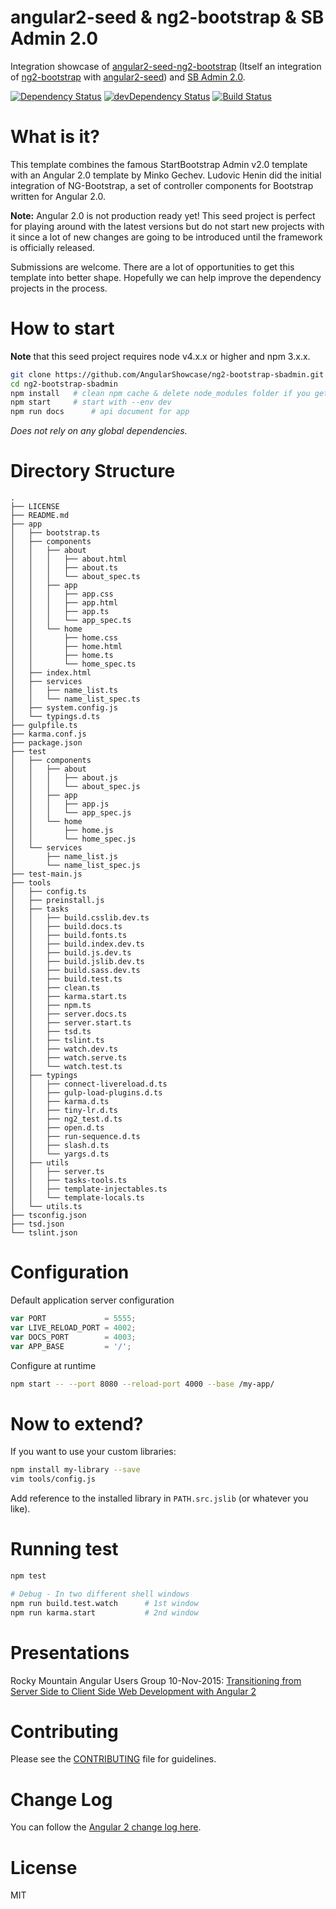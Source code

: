 # angular2-seed & ng2-bootstrap & SB Admin 2.0

Integration showcase of [angular2-seed-ng2-bootstrap](https://github.com/ludohenin/angular2-seed-ng2-bootstrap) (Itself an integration of [ng2-bootstrap](http://valor-software.github.io/ng2-bootstrap/) with [angular2-seed](https://mgechev.github.io/angular2-seed)) and [SB Admin 2.0](http://startbootstrap.com/template-overviews/sb-admin-2/).

[![Dependency Status](https://david-dm.org/AngularShowcase/ng2-bootstrap-sbadmin.svg)](https://david-dm.org/AngularShowcase/ng2-bootstrap-sbadmin)
[![devDependency Status](https://david-dm.org/AngularShowcase/ng2-bootstrap-sbadmin/dev-status.svg)](https://david-dm.org/AngularShowcase/ng2-bootstrap-sbadmin#info=devDependencies)
[![Build Status](https://travis-ci.org/AngularShowcase/ng2-bootstrap-sbadmin.svg?branch=master)](https://travis-ci.org/AngularShowcase/ng2-bootstrap-sbadmin)

# What is it?

This template combines the famous StartBootstrap Admin v2.0 template with an Angular 2.0 template by Minko Gechev. Ludovic Henin did the initial integration of NG-Bootstrap, a set of controller components for Bootstrap written for Angular 2.0. 

**Note:** Angular 2.0 is not production ready yet! This seed project is perfect for playing around with the latest versions but do not start new projects with it since a lot of new changes are going to be introduced until the framework is officially released.

Submissions are welcome. There are a lot of opportunities to get this template into better shape. Hopefully we can help improve the dependency projects in the process. 

# How to start

**Note** that this seed project requires node v4.x.x or higher and npm 3.x.x.

```bash
git clone https://github.com/AngularShowcase/ng2-bootstrap-sbadmin.git
cd ng2-bootstrap-sbadmin
npm install   # clean npm cache & delete node_modules folder if you get an error
npm start     # start with --env dev
npm run docs      # api document for app
```
_Does not rely on any global dependencies._

# Directory Structure

```
.
├── LICENSE
├── README.md
├── app
│   ├── bootstrap.ts
│   ├── components
│   │   ├── about
│   │   │   ├── about.html
│   │   │   ├── about.ts
│   │   │   └── about_spec.ts
│   │   ├── app
│   │   │   ├── app.css
│   │   │   ├── app.html
│   │   │   ├── app.ts
│   │   │   └── app_spec.ts
│   │   └── home
│   │       ├── home.css
│   │       ├── home.html
│   │       ├── home.ts
│   │       └── home_spec.ts
│   ├── index.html
│   ├── services
│   │   ├── name_list.ts
│   │   └── name_list_spec.ts
│   ├── system.config.js
│   └── typings.d.ts
├── gulpfile.ts
├── karma.conf.js
├── package.json
├── test
│   ├── components
│   │   ├── about
│   │   │   ├── about.js
│   │   │   └── about_spec.js
│   │   ├── app
│   │   │   ├── app.js
│   │   │   └── app_spec.js
│   │   └── home
│   │       ├── home.js
│   │       └── home_spec.js
│   └── services
│       ├── name_list.js
│       └── name_list_spec.js
├── test-main.js
├── tools
│   ├── config.ts
│   ├── preinstall.js
│   ├── tasks
│   │   ├── build.csslib.dev.ts
│   │   ├── build.docs.ts
│   │   ├── build.fonts.ts
│   │   ├── build.index.dev.ts
│   │   ├── build.js.dev.ts
│   │   ├── build.jslib.dev.ts
│   │   ├── build.sass.dev.ts
│   │   ├── build.test.ts
│   │   ├── clean.ts
│   │   ├── karma.start.ts
│   │   ├── npm.ts
│   │   ├── server.docs.ts
│   │   ├── server.start.ts
│   │   ├── tsd.ts
│   │   ├── tslint.ts
│   │   ├── watch.dev.ts
│   │   ├── watch.serve.ts
│   │   └── watch.test.ts
│   ├── typings
│   │   ├── connect-livereload.d.ts
│   │   ├── gulp-load-plugins.d.ts
│   │   ├── karma.d.ts
│   │   ├── tiny-lr.d.ts
│   │   ├── ng2_test.d.ts
│   │   ├── open.d.ts
│   │   ├── run-sequence.d.ts
│   │   ├── slash.d.ts
│   │   └── yargs.d.ts
│   ├── utils
│   │   ├── server.ts
│   │   ├── tasks-tools.ts
│   │   ├── template-injectables.ts
│   │   └── template-locals.ts
│   └── utils.ts
├── tsconfig.json
├── tsd.json
└── tslint.json
```

# Configuration

Default application server configuration

```javascript
var PORT             = 5555;
var LIVE_RELOAD_PORT = 4002;
var DOCS_PORT        = 4003;
var APP_BASE         = '/';
```

Configure at runtime

```bash
npm start -- --port 8080 --reload-port 4000 --base /my-app/
```

# Now to extend?

If you want to use your custom libraries:

```bash
npm install my-library --save
vim tools/config.js
```
Add reference to the installed library in `PATH.src.jslib` (or whatever you like).

# Running test

```bash
npm test

# Debug - In two different shell windows
npm run build.test.watch      # 1st window
npm run karma.start           # 2nd window
```

# Presentations

Rocky Mountain Angular Users Group 10-Nov-2015: [Transitioning from Server Side to Client Side Web Development with Angular 2](http://angularshowcase.github.io/ng2-bootstrap-sbadmin/slides/20151110/index.html)

# Contributing

Please see the [CONTRIBUTING](https://github.com/AngularShowcase/ng2-bootstrap-sbadmin/blob/master/CONTRIBUTING.md) file for guidelines.

# Change Log

You can follow the [Angular 2 change log here](https://github.com/angular/angular/blob/master/CHANGELOG.md).

# License

MIT
